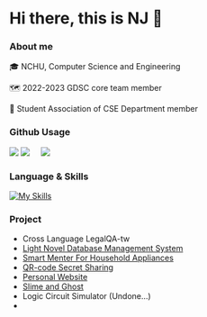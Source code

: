 # Hi there, this is NJ 👋

### About me

🎓 NCHU, Computer Science and Engineering

🗺️ 2022-2023 GDSC core team member

👯 Student Association of CSE Department member

### Github Usage

![](http://github-profile-summary-cards.vercel.app/api/cards/profile-details?username=FengDian-Su&theme=nord_bright)
![](http://github-profile-summary-cards.vercel.app/api/cards/repos-per-language?username=FengDian-Su&theme=nord_bright)&nbsp;&nbsp;&nbsp;&nbsp;&nbsp;![](http://github-profile-summary-cards.vercel.app/api/cards/most-commit-language?username=FengDian-Su&theme=nord_bright)

### Language & Skills

[![My Skills](https://skillicons.dev/icons?i=c,java,js,html,css,dart,fastapi,mysql,py,flask,arduino,git)](https://skillicons.dev)

### Project

- Cross Language LegalQA-tw
- [Light Novel Database Management System](https://github.com/FengDian-Su/Light-Novel-DBMS)
- [Smart Menter For Household Appliances](https://github.com/FengDian-Su/Smart-Menter)
- [QR-code Secret Sharing](https://github.com/Edmond-Yang/Cryptology_QR-code)
- [Personal Website](https://github.com/FengDian-Su/NJ)
- [Slime and Ghost](https://github.com/FengDian-Su/Slime-and-Ghost)
- Logic Circuit Simulator (Undone...)
- 
